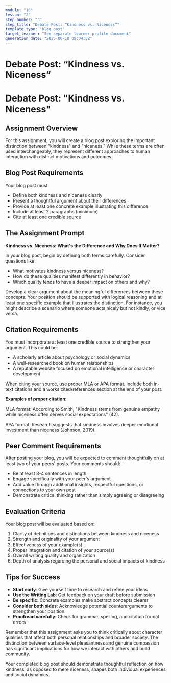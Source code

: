 ```yaml
---
module: "10"
lesson: "2"
step_number: "3"
step_title: "Debate Post: “Kindness vs. Niceness”"
template_type: "blog post"
target_learner: "See separate learner profile document"
generation_date: "2025-06-10 08:04:52"
---
```


# Debate Post: “Kindness vs. Niceness”

# Debate Post: "Kindness vs. Niceness"

## Assignment Overview

For this assignment, you will create a blog post exploring the important distinction between "kindness" and "niceness." While these terms are often used interchangeably, they represent different approaches to human interaction with distinct motivations and outcomes.

## Blog Post Requirements

Your blog post must:
- Define both kindness and niceness clearly
- Present a thoughtful argument about their differences
- Provide at least one concrete example illustrating this difference
- Include at least 2 paragraphs (minimum)
- Cite at least one credible source

## The Assignment Prompt

**Kindness vs. Niceness: What's the Difference and Why Does It Matter?**

In your blog post, begin by defining both terms carefully. Consider questions like:
- What motivates kindness versus niceness?
- How do these qualities manifest differently in behavior?
- Which quality tends to have a deeper impact on others and why?

Develop a clear argument about the meaningful differences between these concepts. Your position should be supported with logical reasoning and at least one specific example that illustrates the distinction. For instance, you might describe a scenario where someone acts nicely but not kindly, or vice versa.

## Citation Requirements

You must incorporate at least one credible source to strengthen your argument. This could be:
- A scholarly article about psychology or social dynamics
- A well-researched book on human relationships
- A reputable website focused on emotional intelligence or character development

When citing your source, use proper MLA or APA format. Include both in-text citations and a works cited/references section at the end of your post. 

**Examples of proper citation:**

MLA format: According to Smith, "Kindness stems from genuine empathy while niceness often serves social expectations" (42).

APA format: Research suggests that kindness involves deeper emotional investment than niceness (Johnson, 2019).

## Peer Comment Requirements

After posting your blog, you will be expected to comment thoughtfully on at least two of your peers' posts. Your comments should:
- Be at least 3-4 sentences in length
- Engage specifically with your peer's argument
- Add value through additional insights, respectful questions, or connections to your own post
- Demonstrate critical thinking rather than simply agreeing or disagreeing

## Evaluation Criteria

Your blog post will be evaluated based on:
1. Clarity of definitions and distinctions between kindness and niceness
2. Strength and originality of your argument
3. Effectiveness of your example(s)
4. Proper integration and citation of your source(s)
5. Overall writing quality and organization
6. Depth of analysis regarding the personal and social impacts of kindness

## Tips for Success

- **Start early**: Give yourself time to research and refine your ideas
- **Use the Writing Lab**: Get feedback on your draft before submission
- **Be specific**: Concrete examples make abstract concepts clearer
- **Consider both sides**: Acknowledge potential counterarguments to strengthen your position
- **Proofread carefully**: Check for grammar, spelling, and citation format errors

Remember that this assignment asks you to think critically about character qualities that affect both personal relationships and broader society. The distinction between surface-level pleasantness and genuine compassion has significant implications for how we interact with others and build community.

Your completed blog post should demonstrate thoughtful reflection on how kindness, as opposed to mere niceness, shapes both individual experiences and social dynamics.